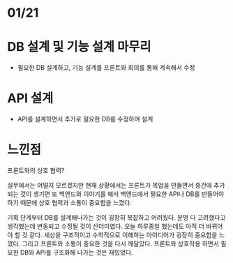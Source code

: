 # 01/21

# DB 설계 및 기능 설계 마무리

- 필요한 DB 설계하고, 기능 설계를 프론트와 회의를 통해 계속해서 수정

# API 설계

- API를 설계하면서 추가로 필요한 DB를 수정하며 설계

# 느낀점

프론트와의 상호 협력?

실무에서는 어떨지 모르겠지만 현재 상황에서는 프론트가 목업을 만들면서 중간에 추가되는 것이 생기면 또 백엔드와 이야기를 해서 백엔드에서 필요한 API나 DB를 만들어야 하기 때문에 상호 협력과 소통이 중요함을 느꼈다.

기획 단계부터 DB를 설계해나가는 것이 굉장히 복잡하고 어려웠다. 분명 다 고려했다고 생각했는데 변동되고 수정될 것이 산더미였다.
오늘 하루종일 했는데도 아직 더 바뀌어야 할 것 같다.
세상을 구조적이고 수학적으로 이해하는 아이디어가 굉장히 중요함을 느꼈다.
그리고 프론트와 소통이 중요한 것을 다시 깨달았다. 프론트와 상호작용 하면서 필요한 DB와 API를 구조화해 나가는 것은 재밌었다.